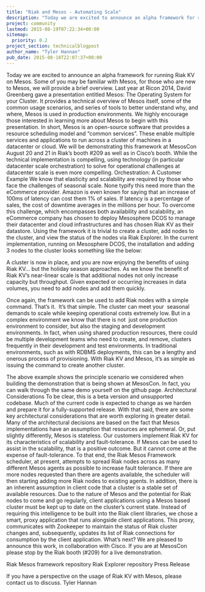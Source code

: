 ```yaml
---
title: "Riak and Mesos - Automating Scale"
description: "Today we are excited to announce an alpha framework for running Riak KV on Mesos. Some of you may be familiar with Mesos, for those who are new to Mesos, we will provide a brief overview. Last year at Ricon 2014, David Greenberg gave a presentation entitled Mesos: The Operating System for your Cl"
project: community
lastmod: 2015-08-19T07:22:34+00:00
sitemap:
  priority: 0.2
project_section: technicalblogpost
author_name: "Tyler Hannan"
pub_date: 2015-08-18T22:07:37+00:00
---
```

Today we are excited to announce an alpha framework for running Riak KV on Mesos. Some of you may be familiar with Mesos, for those who are new to Mesos, we will provide a brief overview.
Last year at Ricon 2014, David Greenberg gave a presentation entitled Mesos: The Operating System for your Cluster. It provides a technical overview of Mesos itself, some of the common usage scenarios, and series of tools to better understand why, and where, Mesos is used in production environments. We highly encourage those interested in learning more about Mesos to begin with this presentation. In short, Mesos is an open-source software that provides a resource scheduling model and “common services”. These enable multiple services and applications to run across a cluster of machines in a datacenter or cloud.
We will be demonstrating this framework at MesosCon August 20 and 21 in Riak’s booth #209 as well as in Cisco’s booth. While the technical implementation is compelling, using technology (in particular datacenter scale orchestration) to solve for operational challenges at datacenter scale is even more compelling.
Orchestration: A Customer Example
We know that elasticity and scalability are required by those who face the challenges of seasonal scale. None typify this need more than the eCommerce provider. Amazon is even known for saying that an increase of 100ms of latency can cost them 1% of sales. If latency is a percentage of sales, the cost of downtime averages in the millions per hour.
To overcome this challenge, which encompasses both availability and scalability, an eCommerce company has chosen to deploy Mesosphere DCOS to manage their datacenter and cloud infrastructures and has chosen Riak KV as their datastore. Using the framework it is trivial to create a cluster, add nodes to the cluster, and view the status of the nodes via Riak Explorer.
In the current implementation, running on Mesosphere DCOS, the installation and adding 3 nodes to the cluster looks something like the below:

A cluster is now in place, and you are now enjoying the benefits of using Riak KV… but the holiday season approaches. As we know the benefit of Riak KV’s near-linear scale is that additional nodes not only increase capacity but throughput. Given expected or occurring increases in data volumes, you need to add nodes and add them quickly.

Once again, the framework can be used to add Riak nodes with a simple command. That’s it.  It’s that simple. The cluster can meet your  seasonal demands to scale while keeping operational costs extremely low.
But in a complex environment we know that there is not  just one production environment to consider, but also the staging and development environments. In fact, when using shared production resources, there could be multiple development teams who need to create, and remove, clusters frequently in their development and test environments. In traditional environments, such as with RDBMS deployments, this can be a lengthy and onerous process of provisioning. With Riak KV and Mesos, it’s as simple as issuing the command to create another cluster.

The above example shows the principle scenario we considered when building the demonstration that is being shown at MesosCon. In fact, you can walk through the same demo yourself on the github page.
Architectural Considerations
To be clear, this is a beta version and unsupported codebase. Much of the current code is expected to change as we harden and prepare it for a fully-supported release. With that said, there are some key architectural considerations that are worth exploring in greater detail. Many of the architectural decisions are based on the fact that Mesos implementations have an assumption that resources are ephemeral. Or, put slightly differently, Mesos is stateless.
Our customers implement Riak KV for its characteristics of scalability and fault-tolerance. If Mesos can be used to assist in the scalability, that is a positive outcome. But it cannot come at the expense of fault-tolerance.
To that end, the Riak Mesos Framework scheduler, at present, attempts to spread Riak nodes across as many different Mesos agents as possible to increase fault tolerance. If there are more nodes requested than there are agents available, the scheduler will then starting adding more Riak nodes to existing agents.
In addition, there is an inherent assumption in client code that a cluster is a stable set of available resources. Due to the nature of Mesos and the potential for Riak nodes to come and go regularly, client applications using a Mesos based cluster must be kept up to date on the cluster’s current state. Instead of requiring this intelligence to be built into the Riak client libraries, we chose a smart, proxy application that runs alongside client applications. This proxy, communicates with Zookeeper to maintain the status of Riak cluster changes and, subsequently, updates its list of Riak connections for consumption by the client application.
What’s next?
We are pleased to announce this work, in collaboration with Cisco. If you are at MesosCon please stop by the Riak booth (#209) for a live demonstration.

Riak Mesos framework repository
Riak Explorer repository
Press Release

If you have a perspective on the usage of Riak KV with Mesos, please contact us to discuss.
Tyler Hannan
